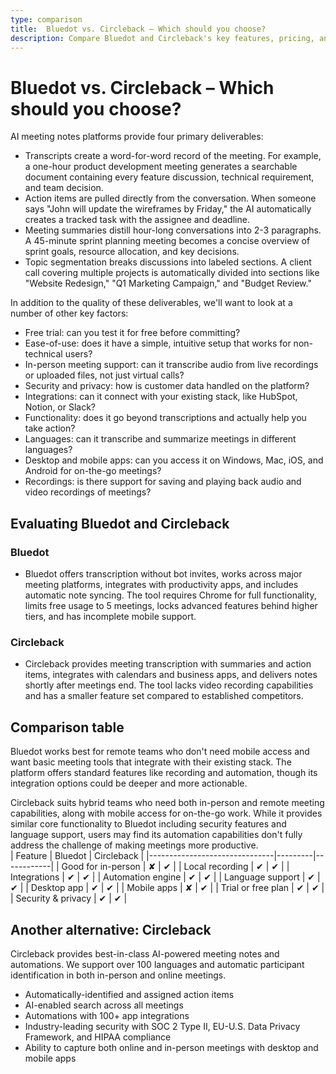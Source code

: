 ```yaml
---
type: comparison
title:  Bluedot vs. Circleback – Which should you choose?
description: Compare Bluedot and Circleback's key features, pricing, and performance to find the best location tracking solution for your business needs.
---
```


# Bluedot vs. Circleback – Which should you choose?  
AI meeting notes platforms provide four primary deliverables:  
  
* Transcripts create a word-for-word record of the meeting. For example, a one-hour product development meeting generates a searchable document containing every feature discussion, technical requirement, and team decision.  
* Action items are pulled directly from the conversation. When someone says "John will update the wireframes by Friday," the AI automatically creates a tracked task with the assignee and deadline.  
* Meeting summaries distill hour-long conversations into 2-3 paragraphs. A 45-minute sprint planning meeting becomes a concise overview of sprint goals, resource allocation, and key decisions.  
* Topic segmentation breaks discussions into labeled sections. A client call covering multiple projects is automatically divided into sections like "Website Redesign," "Q1 Marketing Campaign," and "Budget Review."  
  
In addition to the quality of these deliverables, we'll want to look at a number of other key factors:  
  
* Free trial: can you test it for free before committing?  
* Ease-of-use: does it have a simple, intuitive setup that works for non-technical users?  
* In-person meeting support: can it transcribe audio from live recordings or uploaded files, not just virtual calls?  
* Security and privacy: how is customer data handled on the platform?  
* Integrations: can it connect with your existing stack, like HubSpot, Notion, or Slack?  
* Functionality: does it go beyond transcriptions and actually help you take action?  
* Languages: can it transcribe and summarize meetings in different languages?  
* Desktop and mobile apps: can you access it on Windows, Mac, iOS, and Android for on-the-go meetings?  
* Recordings: is there support for saving and playing back audio and video recordings of meetings?    
## Evaluating Bluedot and Circleback  
### Bluedot
* Bluedot offers transcription without bot invites, works across major meeting platforms, integrates with productivity apps, and includes automatic note syncing. The tool requires Chrome for full functionality, limits free usage to 5 meetings, locks advanced features behind higher tiers, and has incomplete mobile support.

### Circleback
* Circleback provides meeting transcription with summaries and action items, integrates with calendars and business apps, and delivers notes shortly after meetings end. The tool lacks video recording capabilities and has a smaller feature set compared to established competitors.  
## Comparison table    
Bluedot works best for remote teams who don't need mobile access and want basic meeting tools that integrate with their existing stack. The platform offers standard features like recording and automation, though its integration options could be deeper and more actionable.

Circleback suits hybrid teams who need both in-person and remote meeting capabilities, along with mobile access for on-the-go work. While it provides similar core functionality to Bluedot including security features and language support, users may find its automation capabilities don't fully address the challenge of making meetings more productive.  
| Feature                        | Bluedot | Circleback |
|-------------------------------|---------|------------|
| Good for in-person            | ✘       | ✔          |
| Local recording               | ✔       | ✔          |
| Integrations                 | ✔       | ✔          |
| Automation engine             | ✔       | ✔          |
| Language support              | ✔       | ✔          |
| Desktop app                   | ✔       | ✔          |
| Mobile apps                   | ✘       | ✔          |
| Trial or free plan            | ✔       | ✔          |
| Security & privacy            | ✔       | ✔          |  
## Another alternative: Circleback  
Circleback provides best-in-class AI-powered meeting notes and automations. We support over 100 languages and automatic participant identification in both in-person and online meetings.  
  
* Automatically-identified and assigned action items  
* AI-enabled search across all meetings  
* Automations with 100+ app integrations  
* Industry-leading security with SOC 2 Type II, EU-U.S. Data Privacy Framework, and HIPAA compliance  
* Ability to capture both online and in-person meetings with desktop and mobile apps  